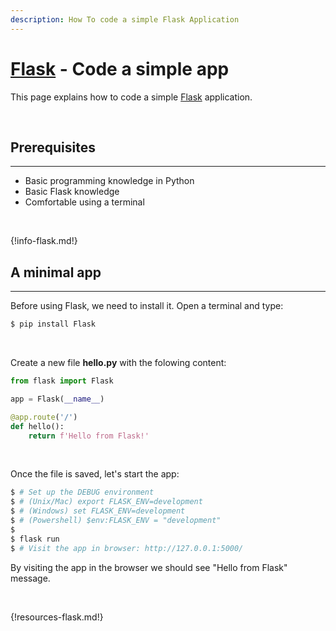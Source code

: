 ```yaml
---
description: How To code a simple Flask Application
---
```


# [Flask](https://palletsprojects.com/p/flask/) - Code a simple app

This page explains how to code a simple [Flask](https://www.palletsprojects.com/p/flask/) application.

<br />

## Prerequisites
---

- Basic programming knowledge in Python
- Basic Flask knowledge
- Comfortable using a terminal

<br />

{!info-flask.md!}

## A minimal app
---

Before using Flask, we need to install it. Open a terminal and type: 

```bash
$ pip install Flask
```

<br />

Create a new file **hello.py** with the folowing content:

```python
from flask import Flask

app = Flask(__name__)

@app.route('/')
def hello():
    return f'Hello from Flask!'
```

<br />

Once the file is saved, let's start the app:

```bash
$ # Set up the DEBUG environment
$ # (Unix/Mac) export FLASK_ENV=development
$ # (Windows) set FLASK_ENV=development
$ # (Powershell) $env:FLASK_ENV = "development"
$
$ flask run
$ # Visit the app in browser: http://127.0.0.1:5000/
```

By visiting the app in the browser we should see "Hello from Flask" message.

<br />

{!resources-flask.md!}
